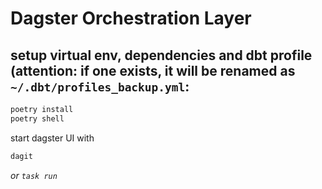 
# Dagster Orchestration Layer

## setup virtual env, dependencies and dbt profile (attention: if one exists, it will be renamed as `~/.dbt/profiles_backup.yml`:
```sh
poetry install
poetry shell 
````

start dagster UI with
```sh
dagit
````
*or `task run`*


